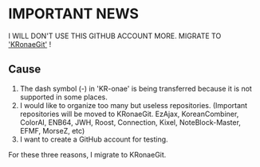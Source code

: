 # IMPORTANT NEWS

I WILL DON'T USE THIS GITHUB ACCOUNT MORE.
MIGRATE TO ['KRonaeGit'](https://github.com/KRonaeGit) !

## Cause
1. The dash symbol (-) in 'KR-onae' is being transferred because it is not supported in some places.
2. I would like to organize too many but useless repositories. (Important repositories will be moved to KRonaeGit. EzAjax, KoreanCombiner, ColorAI, ENB64, JWH, Roost, Connection, Kixel, NoteBlock-Master, EFMF, MorseZ, etc)
3. I want to create a GitHub account for testing.

For these three reasons, I migrate to KRonaeGit.

